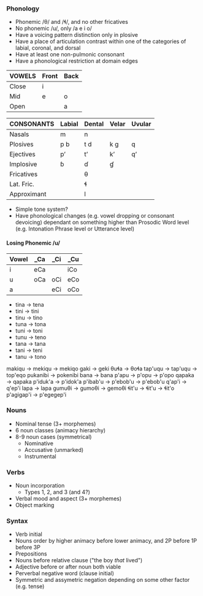 ### Phonology
- Phonemic /θ/ and /ɬ/, and no other fricatives
- No phonemic /u/, only /a e i o/
- Have a voicing pattern distinction only in plosive
- Have a place of articulation contrast within one of the categories of labial, coronal, and dorsal
- Have at least one non-pulmonic consonant
- Have a phonological restriction at domain edges

| VOWELS | Front | Back |
|---     |---    |---   |
| Close  | i     |      |
| Mid    | e     | o    |
| Open   |       | a    |

| CONSONANTS  | Labial | Dental | Velar | Uvular |
|---          |---     |---     |---    |---     |
| Nasals      | m      | n      |       |        |
| Plosives    | p b    | t d    | k ɡ   | q      |
| Ejectives   | pʼ     | tʼ     | kʼ    | qʼ     |
| Implosive   | ɓ      | ɗ      | ɠ     |        |
| Fricatives  |        | θ      |       |        |
| Lat. Fric.  |        | ɬ      |       |        |
| Approximant |        | l      |       |        |

- Simple tone system?
- Have phonological changes (e.g. vowel dropping or consonant devoicing) dependant on something higher than Prosodic Word level (e.g. Intonation Phrase level or Utterance level)

#### Losing Phonemic /u/
| Vowel | \_Ca | \_Ci | \_Cu |
|---    |---   |---   |---   |
| i     | eCa  |      | iCo  |
| u     | oCa  | oCi  | eCo  |
| a     |      | eCi  | oCo  |

- tina → tena
- tini → tini
- tinu → tino
- tuna → tona
- tuni → toni
- tunu → teno
- tana → tana
- tani → teni
- tanu → tono

makiqu → mekiqu → mekiqo
gaki → geki
θuɬa → θoɬa
tap'uqu → tap'uqu → top'eqo
pukanibi → pokenibi
bana → bana
p'apu → p'opu → p'opo
qapaka → qapaka
p'iduk'a → p'idok'a
p'ibab'u → p'ebob'u → p'ebob'u
q'ap'i → q'ep'i
lapa → lapa
gumuθi → gumoθi → gemoθi
ɬit'u → ɬit'u → ɬit'o
p'agigap'i → p'egegep'i

### Nouns
- Nominal tense (3+ morphemes)
- 6 noun classes (animacy hierarchy)
- 8-9 noun cases (symmetrical)
    - Nominative
    - Accusative (unmarked)
    - Instrumental

### Verbs
- Noun incorporation
    - Types 1, 2, and 3 (and 4?)
- Verbal mood and aspect (3+ morphemes)
- Object marking

### Syntax
- Verb initial
- Nouns order by higher animacy before lower animacy, and 2P before 1P before 3P
- Prepositions
- Nouns before relative clause ("the boy *that* lived")
- Adjective before or after noun both viable
- Perverbal negative word (clause initial)
- Symmetric and assymetric negation depending on some other factor (e.g. tense)

